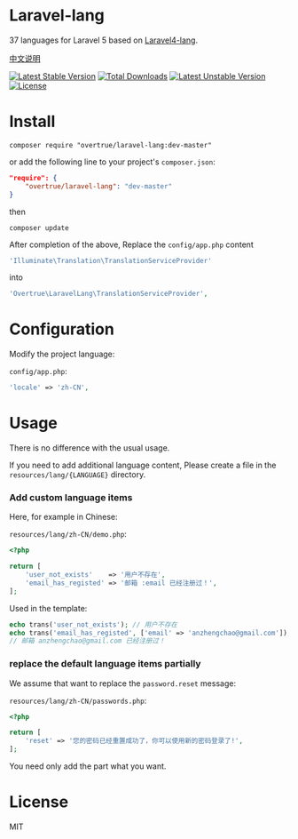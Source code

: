 # Laravel-lang

37 languages for Laravel 5 based on [Laravel4-lang](https://github.com/caouecs/Laravel4-lang).

[中文说明](README_CN.md)

[![Latest Stable Version](https://poser.pugx.org/overtrue/laravel-lang/v/stable.svg)](https://packagist.org/packages/overtrue/laravel-lang) [![Total Downloads](https://poser.pugx.org/overtrue/laravel-lang/downloads.svg)](https://packagist.org/packages/overtrue/laravel-lang) [![Latest Unstable Version](https://poser.pugx.org/overtrue/laravel-lang/v/unstable.svg)](https://packagist.org/packages/overtrue/laravel-lang) [![License](https://poser.pugx.org/overtrue/laravel-lang/license.svg)](https://packagist.org/packages/overtrue/laravel-lang)

# Install

```shell
composer require "overtrue/laravel-lang:dev-master"
```

or add the following line to your project's `composer.json`:

```json
"require": {
    "overtrue/laravel-lang": "dev-master"
}
```
then

```shell
composer update
```
After completion of the above, Replace the `config/app.php` content

```php
'Illuminate\Translation\TranslationServiceProvider'
```
into

```php
'Overtrue\LaravelLang\TranslationServiceProvider',
```

# Configuration

Modify the project language:

`config/app.php`:

```php
'locale' => 'zh-CN',
```

# Usage

There is no difference with the usual usage.

If you need to add additional language content, Please create a file in the `resources/lang/{LANGUAGE}`  directory.

### Add custom language items

Here, for example in Chinese:

`resources/lang/zh-CN/demo.php`:

```php
<?php

return [
    'user_not_exists'    => '用户不存在',
    'email_has_registed' => '邮箱 :email 已经注册过！',
];
```
Used in the template:

```php
echo trans('user_not_exists'); // 用户不存在
echo trans('email_has_registed', ['email' => 'anzhengchao@gmail.com']);
// 邮箱 anzhengchao@gmail.com 已经注册过！
```

### replace the default language items partially

We assume that want to replace the `password.reset` message:

`resources/lang/zh-CN/passwords.php`:

```php
<?php

return [
    'reset' => '您的密码已经重置成功了，你可以使用新的密码登录了!',
];
```

You need only add the part what you want.

# License

MIT
